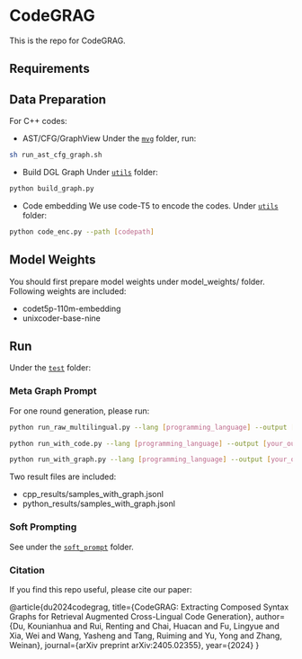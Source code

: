 # CodeGRAG

This is the repo for CodeGRAG.

## Requirements

## Data Preparation
For C++ codes:
- AST/CFG/GraphView
Under the [`mvg`](mvg/) folder, run:
```bash
sh run_ast_cfg_graph.sh
```

- Build DGL Graph
Under [`utils`](utils/) folder:
```bash
python build_graph.py
```

- Code embedding
We use code-T5 to encode the codes. Under [`utils`](utils/) folder:
```bash
python code_enc.py --path [codepath]
```

## Model Weights
You should first prepare model weights under model_weights/ folder. Following weights are included:
- codet5p-110m-embedding
- unixcoder-base-nine


## Run
Under the [`test`](test/) folder:

### Meta Graph Prompt
For one round generation, please run:
```bash
python run_raw_multilingual.py --lang [programming_language] --output [your_output_path]
```
```bash
python run_with_code.py --lang [programming_language] --output [your_output_path] --ret_method [retrieval_model] --datapath [retrieval_pool]
```
```bash
python run_with_graph.py --lang [programming_language] --output [your_output_path] --ret_method [retrieval_model] --datapath [retrieval_pool]
```
Two result files are included:
- cpp_results/samples_with_graph.jsonl
- python_results/samples_with_graph.jsonl

### Soft Prompting
See under the [`soft_prompt`](soft_prompt/) folder.

### Citation
If you find this repo useful, please cite our paper:

@article{du2024codegrag,
  title={CodeGRAG: Extracting Composed Syntax Graphs for Retrieval Augmented Cross-Lingual Code Generation},
  author={Du, Kounianhua and Rui, Renting and Chai, Huacan and Fu, Lingyue and Xia, Wei and Wang, Yasheng and Tang, Ruiming and Yu, Yong and Zhang, Weinan},
  journal={arXiv preprint arXiv:2405.02355},
  year={2024}
}

